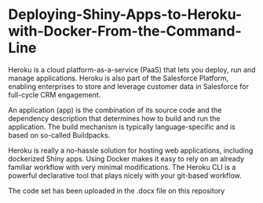 # Deploying-Shiny-Apps-to-Heroku-with-Docker-From-the-Command-Line

Heroku is a cloud platform-as-a-service (PaaS) that lets you deploy, run and manage applications. Heroku is also part of the Salesforce Platform, enabling enterprises to store and leverage customer data in Salesforce for full-cycle CRM engagement.

An application (app) is the combination of its source code and the dependency description that determines how to build and run the application. The build mechanism is typically language-specific and is based on so-called Buildpacks.

Heroku is really a no-hassle solution for hosting web applications, including dockerized Shiny apps. Using Docker makes it easy to rely on an already familiar workflow with very minimal modifications. The Heroku CLI is a powerful declarative tool that plays nicely with your git-based workflow.

The code set has been uploaded in the .docx file on this repository
